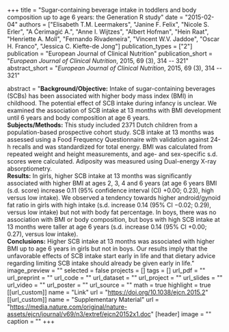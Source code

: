 +++
title = "Sugar-containing beverage intake in toddlers and body composition up to age 6 years: the Generation R study"
date = "2015-02-04"
authors = ["Elisabeth T.M. Leermakers", "Janine F. Felix", "Nicole S. Erler", "A Ćerimagić A.", "Anne I. Wijtzes", "Albert Hofman", "Hein Raat", "Henriette A. Moll", "Fernando Rivadeneira", "Vincent W.V. Jaddoe", "Oscar H. Franco", "Jessica C. Kiefte-de Jong"]
publication_types = ["2"]
publication = "European Journal of Clinical Nutrition"
publication_short = "*European Journal of Clinical Nutrition*, 2015, 69 (3), 314 -- 321"
abstract_short = "*European Journal of Clinical Nutrition*, 2015, 69 (3), 314 -- 321"

abstract = "**Background/Objective:** Intake of sugar-containing beverages (SCBs) has been associated with higher body mass index (BMI) in childhood. The potential effect of SCB intake during infancy is unclear. We examined the association of SCB intake at 13 months with BMI development until 6 years and body composition at age 6 years.<br>**Subjects/Methods:** This study included 2371 Dutch children from a population-based prospective cohort study. SCB intake at 13 months was assessed using a Food Frequency Questionnaire with validation against 24-h recalls and was standardized for total energy. BMI was calculated from repeated weight and height measurements, and age- and sex-specific s.d. scores were calculated. Adiposity was measured using Dual-energy X-ray absorptiometry.<br>**Results:** In girls, higher SCB intake at 13 months was significantly associated with higher BMI at ages 2, 3, 4 and 6 years (at age 6 years BMI (s.d. score) increase 0.11 (95% confidence interval (CI) +0.00; 0.23), high versus low intake). We observed a tendency towards higher android/gynoid fat ratio in girls with high intake (s.d. increase 0.14 (95% CI −0.02; 0.29), versus low intake) but not with body fat percentage. In boys, there was no association with BMI or body composition, but boys with high SCB intake at 13 months were taller at age 6 years (s.d. increase 0.14 (95% CI +0.00; 0.27), versus low intake).<br> **Conclusions:** Higher SCB intake at 13 months was associated with higher BMI up to age 6 years in girls but not in boys. Our results imply that the unfavorable effects of SCB intake start early in life and that dietary advice regarding limiting SCB intake should already be given early in life."
image_preview = ""
selected = false
projects = []
tags = []
url_pdf = ""
url_preprint = ""
url_code = ""
url_dataset = ""
url_project = ""
url_slides = ""
url_video = ""
url_poster = ""
url_source = ""
math = true
highlight = true
[[url_custom]]
    name = "Link"
    url = "https://doi.org/10.1038/ejcn.2015.2"
[[url_custom]]
  name = "Supplementary Material"
  url = "https://media.nature.com/original/nature-assets/ejcn/journal/v69/n3/extref/ejcn20152x1.doc"
[header]
image = ""
caption = ""
+++
